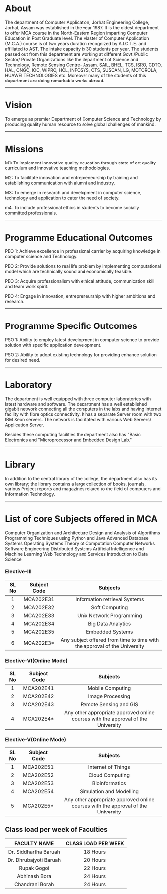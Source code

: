 # About
The department of Computer Application, Jorhat Engineering College, Jorhat, Assam was established in the
year 1987. It is the oldest department to offer MCA course in the North-Eastern Region imparting Computer
Education in Post Graduate level. The Master of Computer Application (M.C.A.) course is of two years
duration recognized by A.I.C.T.E. and affiliated to AST. The intake capacity is 30 students per year.
The students passed out from this department are working at different Govt./Public Sector/ Private
Organizations like the department of Science and Technology, Remote Sensing Centre- Assam. SAIL, BHEL,
TCS, ISRO, CDTO, HAL, ONGC, IOC, WIPRO, HCL, INFOSYS, CTS, SUSCAN, LG, MOTOROLA, HUAWEI
TECHNOLOGIES etc. Moreover many of the students of this department are doing remarkable works
abroad.


---


# Vision
To emerge as premier Department of Computer Science and Technology by producing quality human resource to solve global challenges of mankind.

---


# Missions
M1: To implement innovative quality education through state of art quality curriculum and innovative
teaching methodologies.

M2: To facilitate innovation and entrepreneurship by training and establishing communication with alumni
and industry.

M3: To emerge in research and development in computer science, technology and application to cater the
need of society.

m4. To include professional ethics in students to become socially committed professionals.


---


# Programme Educational Outcomes
PEO 1: Achieve excellence in professional carrier by acquiring knowledge in computer science and
Technology.

PEO 2: Provide solutions to real life problem by implementing computational model which are technically
sound and economically feasible.

PEO 3: Acquire professionalism with ethical attitude, communication skill and team work spirit.

PEO 4: Engage in innovation, entrepreneurship with higher ambitions and research.


---


# Programme Specific Outcomes
PSO 1: Ability to employ latest development in computer science to provide solution with specific
application development.

PSO 2: Ability to adopt existing technology for providing enhance solution for desired need.


---


# Laboratory
The department is well equipped with three computer laboratories with latest hardware and software. The
department has a well established gigabit network connecting all the computers in the labs and having
internet facility with fibre optics connectivity. It has a separate Server room with two IBM Xeon servers. The
network is facilitated with various Web Servers/ Application Server.

Besides these computing facilities the department also has "Basic Electronics and "Microprocessor and
Embedded Design Lab."


---


# Library
In addition to the central library of the college, the department also has its own library; the library contains
a large collection of books, journals, various Project reports and magazines related to the field of
computers and Information Technology.


---


# List of core Subjects offered in MCA
Computer Organization and Architecture
Design and Analysis of Algorithms
Programming Techniques using Python and Java
Advanced Database Systems
Operating Systems
Theory of Computation
Computer Networks
Software Engineering
Distributed Systems
Artificial Intelligence and Machine Learning
Web Technology and Services
Introduction to Data Science

### Elective-III


| SL No | Subject Code | Subjects |
| :-----------: | :------------: | :-----------: |
|   1      |     MCA202E31    |    Information retrieval Systems     |
|   2        |     MCA202E32       |    Soft Computing      |
|   3        |     MCA202E33       |    Unix Network Programming      |
|   4        |     MCA202E34       |    Big Data Analytics      |
|   5        |     MCA202E35       |    Embedded Systems      |
|   6        |     MCA202E3*       |    Any subject offered from time to time with the approval of the University      |


### Elective-VI(Online Mode) 


| SL No | Subject Code | Subjects |
| :-----------: | :------------: | :-----------: |
|   1      |     MCA202E41    |    Mobile Computing     |
|   2        |     MCA202E42       |    Image Processing      |
|   3        |     MCA202E43       |    Remote Sensing and GIS      |
|   4        |     MCA202E4*       |    Any other appropriate approved online courses with the approval of the University      |


### Elective-V(Online Mode)


| SL No | Subject Code | Subjects |
| :-----------: | :------------: | :-----------: |
|   1      |     MCA202E51    |    Internet of Things     |
|   2        |     MCA202E52       |    Cloud Computing      |
|   3        |     MCA202E53       |    Bioinformatics      |
|   4        |     MCA202E54       |    Simulation and Modelling      |
|   5        |     MCA202E5*       |    Any other appropriate approved online courses with the approval of the University      |

## Class load per week of Faculties


| FACULTY NAME  | CLASS LOAD PER WEEK |
| :-----------: | :------------:| 
|   Dr. Siddhartha Baruah      |     18 Hours    |  
|   Dr. Dhrubajyoti Baruah      |     20 Hours    |
|   Rupak Gogoi      |     22 Hours    |
|   Abhinash Bora      |     24 Hours    |
|   Chandrani Borah      |     24 Hours    |
